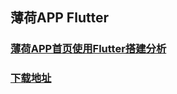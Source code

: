 ## 薄荷APP Flutter


### [薄荷APP首页使用Flutter搭建分析](http://note.youdao.com/noteshare?id=461c33405d38b4877291cfa08f59c48e)


### [下载地址](https://fir.im/nf8x)




